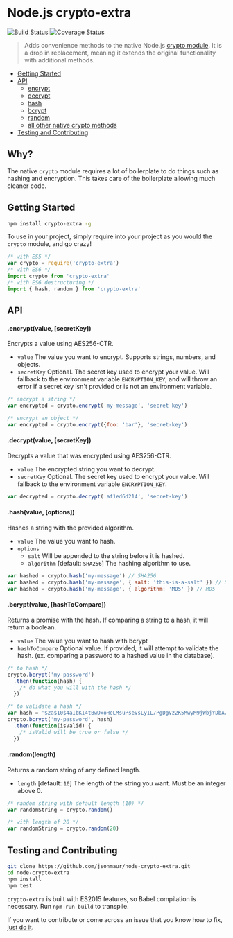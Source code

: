 # Node.js crypto-extra
[![Build Status](https://travis-ci.org/jsonmaur/node-crypto-extra.svg?branch=master)](https://travis-ci.org/jsonmaur/node-crypto-extra)
[![Coverage Status](https://coveralls.io/repos/github/jsonmaur/node-crypto-extra/badge.svg?branch=master)](https://coveralls.io/github/jsonmaur/node-crypto-extra?branch=master)

> Adds convenience methods to the native Node.js [crypto module](https://nodejs.org/api/crypto.html). It is a drop in replacement, meaning it extends the original functionality with additional methods.

- [Getting Started](#getting-started)
- [API](#api)
  - [encrypt](#api-encrypt)
  - [decrypt](#api-decrypt)
  - [hash](#api-hash)
  - [bcrypt](#api-bcrypt)
  - [random](#api-random)
  - [all other native crypto methods](https://nodejs.org/api/crypto.html)
- [Testing and Contributing](#testing)

## Why?

The native `crypto` module requires a lot of boilerplate to do things such as hashing and encryption. This takes care of the boilerplate allowing much cleaner code.

<a name="getting-started"></a>
## Getting Started

```bash
npm install crypto-extra -g
```

To use in your project, simply require into your project as you would the `crypto` module, and go crazy!

```javascript
/* with ES5 */
var crypto = require('crypto-extra')
/* with ES6 */
import crypto from 'crypto-extra'
/* with ES6 destructuring */
import { hash, random } from 'crypto-extra'
```

<a name="api"></a>
## API

<a name="api-encrypt"></a>
#### .encrypt(value, [secretKey])

Encrypts a value using AES256-CTR.

- `value` The value you want to encrypt. Supports strings, numbers, and objects.
- `secretKey` Optional. The secret key used to encrypt your value. Will fallback to the environment variable `ENCRYPTION_KEY`, and will throw an error if a secret key isn't provided or is not an environment variable.

```javascript
/* encrypt a string */
var encrypted = crypto.encrypt('my-message', 'secret-key')

/* encrypt an object */
var encrypted = crypto.encrypt({foo: 'bar'}, 'secret-key')
```

<a name="api-decrypt"></a>
#### .decrypt(value, [secretKey])

Decrypts a value that was encrypted using AES256-CTR.

- `value` The encrypted string you want to decrypt.
- `secretKey` Optional. The secret key used to encrypt your value. Will fallback to the environment variable `ENCRYPTION_KEY`.

```javascript
var decrypted = crypto.decrypt('af1ed6d214', 'secret-key')
```

<a name="api-hash"></a>
#### .hash(value, [options])

Hashes a string with the provided algorithm.

- `value` The value you want to hash.
- `options`
  - `salt` Will be appended to the string before it is hashed.
  - `algorithm` [default: `SHA256`] The hashing algorithm to use.

```javascript
var hashed = crypto.hash('my-message') // SHA256
var hashed = crypto.hash('my-message', { salt: 'this-is-a-salt' }) // SHA256 with salt
var hashed = crypto.hash('my-message', { algorithm: 'MD5' }) // MD5
```

<a name="api-bcrypt"></a>
#### .bcrypt(value, [hashToCompare])

Returns a promise with the hash. If comparing a string to a hash, it will return a boolean.

- `value` The value you want to hash with bcrypt
- `hashToCompare` Optional value. If provided, it will attempt to validate the hash. (ex. comparing a password to a hashed value in the database).

```javascript
/* to hash */
crypto.bcrypt('my-password')
  .then(function(hash) {
    /* do what you will with the hash */
  })

/* to validate a hash */
var hash = '$2a$10$4aIbKI4tBwDxoHeLMsuPseVsLyIL/PgDgVz2K5MwyM9jWbjYDbAZW'
crypto.bcrypt('my-password', hash)
  .then(function(isValid) {
    /* isValid will be true or false */
  })
```

<a name="api-random"></a>
#### .random(length)

Returns a random string of any defined length.

- `length` [default: `10`] The length of the string you want. Must be an integer above 0.

```javascript
/* random string with default length (10) */
var randomString = crypto.random()

/* with length of 20 */
var randomString = crypto.random(20)
```

<a name="testing"></a>
## Testing and Contributing
```bash
git clone https://github.com/jsonmaur/node-crypto-extra.git
cd node-crypto-extra
npm install
npm test
```

`crypto-extra` is built with ES2015 features, so Babel compilation is necessary. Run `npm run build` to transpile.


If you want to contribute or come across an issue that you know how to fix, [just do it](https://www.youtube.com/watch?v=ZXsQAXx_ao0).
